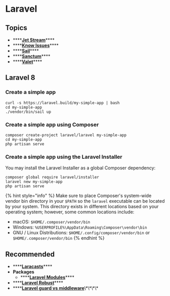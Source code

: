 # Laravel

## Topics

* \*\*\*\*[**Jet Stream**](jet-stream.md)\*\*\*\*
* \*\*\*\*[**Know Issues**](known-issues-1.md)\*\*\*\*
* \*\*\*\*[**Sail**](sail.md)\*\*\*\*
* \*\*\*\*[**Sanctum**](sanctum.md)\*\*\*\*
* \*\*\*\*[**Valet**](valet.md)\*\*\*\*

## Laravel 8

### Create a simple app

```text
curl -s https://laravel.build/my-simple-app | bash
cd my-simple-app
./vendor/bin/sail up
```

### Create a simple app using Composer

```text
composer create-project laravel/laravel my-simple-app
cd my-simple-app
php artisan serve
```

### Create a simple app using t**he Laravel Installer**

You may install the Laravel Installer as a global Composer dependency:

```text
composer global require laravel/installer
laravel new my-simple-app
php artisan serve
```

{% hint style="info" %}
Make sure to place Composer's system-wide vendor bin directory in your `$PATH` so the `laravel` executable can be located by your system. This directory exists in different locations based on your operating system; however, some common locations include:

* macOS: `$HOME/.composer/vendor/bin`
* Windows: `%USERPROFILE%\AppData\Roaming\Composer\vendor\bin`
* GNU / Linux Distributions: `$HOME/.config/composer/vendor/bin` or `$HOME/.composer/vendor/bin`
{% endhint %}

## Recommended

* \*\*\*\*[**Laracasts**](https://laracasts.com)\*\*\*\*
* **Packages**
  * \*\*\*\*[**Laravel Modules**](https://github.com/nWidart/laravel-modules)\*\*\*\*
* \*\*\*\*[**Laravel Robust**](https://github.com/sfelix-martins/laravel-robust)\*\*\*\*
* \*\*\*\*[**Laravel guard vs middleware**](https://www.xspdf.com/resolution/51019724.html#:~:text=Laravel%20guard%20vs%20middleware,Guards.&text=my%20API%E2%80%8B.-,Middleware%20is%20to%20protect%20routes%20e.g.%20check%20role,user%20is%20admin%20or%20not.)\*\*\*\*



